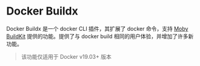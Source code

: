 # Docker Buildx

Docker Buildx 是一个 docker CLI 插件，其扩展了 docker 命令，支持 [Moby BuildKit](buildkit.md) 提供的功能。提供了与 docker build 相同的用户体验，并增加了许多新功能。

> 该功能仅适用于 Docker v19.03+ 版本

<Catalog />